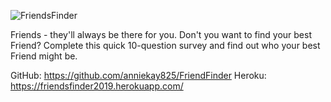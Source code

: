 ![FriendsFinder](public/images/logoLG.png)

Friends - they'll always be there for you.  Don't you want to find your best Friend?  Complete this quick 10-question survey and find out who your best Friend might be.

GitHub: https://github.com/anniekay825/FriendFinder
Heroku: https://friendsfinder2019.herokuapp.com/
